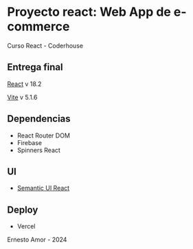 # Proyecto react: Web App de e-commerce
Curso React - Coderhouse

## Entrega final
[React](https://es.react.dev/)
v 18.2

[Vite](https://vitejs.dev/)
v 5.1.6

## Dependencias
- React Router DOM
- Firebase
- Spinners React

## UI
- [Semantic UI React](https://react.semantic-ui.com/)

## Deploy
- Vercel

Ernesto Amor - 2024